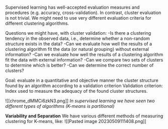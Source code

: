 Supervised learning has well-accepted evaluation measures and procedures (e.g. accuracy, cross-validation). In contrast, cluster evaluation is not trivial. We might need to use very different evaluation criteria for different clustering algorithms.

Questions we might have, with cluster validation:
-Is there a clustering tendency in the observed data, i.e., determine whether a non-random structure exists in the data?
-Can we evaluate how well the results of a clustering algorithm fit the data (or natural grouping) without external information?
-Can we evaluate how well the results of a clustering algorithm fit the data with external information?
-Can we compare two sets of clusters to determine which is better?
-Can we determine the correct number of clusters?

Goal: evaluate in a quantitative and objective manner the cluster structure found by an algorithm according to a validation criterion
Validation criterion: Index used to measure the adequacy of the found cluster structures.

![[chrome_dMMCi6zkN3.png]]
*In supervised learning we have seen two different types of algorithms (K-means is partitional)*

**Variability and Separation**
We have various different methods of measuring clustering for K-means, like:
![[Pasted image 20230509111408.png]]

